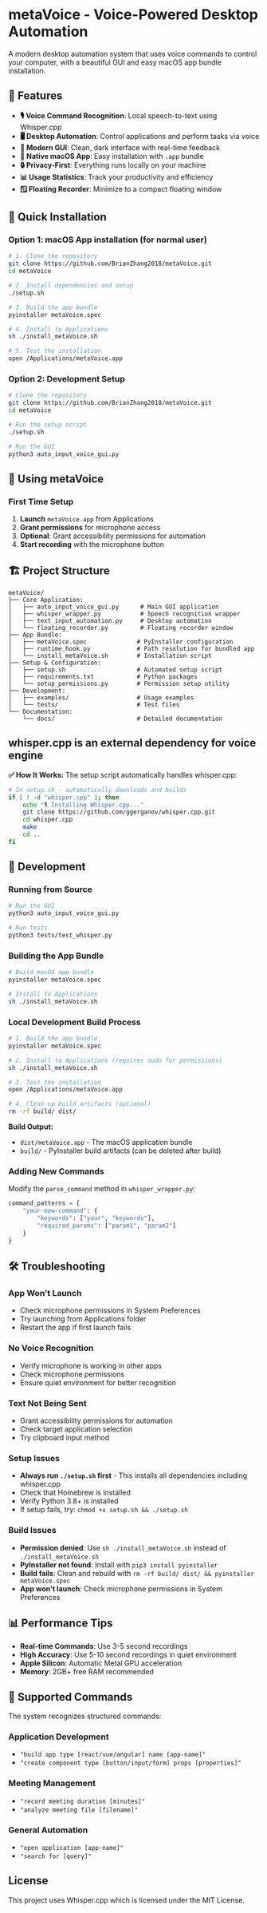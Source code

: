 # metaVoice - Voice-Powered Desktop Automation

A modern desktop automation system that uses voice commands to control your computer, with a beautiful GUI and easy macOS app bundle installation.

## 🎤 Features

- **🎙️ Voice Command Recognition**: Local speech-to-text using Whisper.cpp
- **🖥️ Desktop Automation**: Control applications and perform tasks via voice
- **🎨 Modern GUI**: Clean, dark interface with real-time feedback
- **📱 Native macOS App**: Easy installation with `.app` bundle
- **🔒 Privacy-First**: Everything runs locally on your machine
- **📊 Usage Statistics**: Track your productivity and efficiency
- **🪟 Floating Recorder**: Minimize to a compact floating window

## 🚀 Quick Installation

### Option 1: macOS App installation (for normal user)
```bash
# 1. Clone the repository
git clone https://github.com/BrianZhang2018/metaVoice.git
cd metaVoice

# 2. Install dependencies and setup
./setup.sh

# 3. Build the app bundle
pyinstaller metaVoice.spec

# 4. Install to Applications
sh ./install_metaVoice.sh

# 5. Test the installation
open /Applications/metaVoice.app
```

### Option 2: Development Setup
```bash
# Clone the repository
git clone https://github.com/BrianZhang2018/metaVoice.git
cd metaVoice

# Run the setup script
./setup.sh

# Run the GUI
python3 auto_input_voice_gui.py
```

## 📱 Using metaVoice

### First Time Setup
1. **Launch** `metaVoice.app` from Applications
2. **Grant permissions** for microphone access
3. **Optional**: Grant accessibility permissions for automation
4. **Start recording** with the microphone button


## 🏗️ Project Structure

```
metaVoice/
├── Core Application:
│   ├── auto_input_voice_gui.py      # Main GUI application
│   ├── whisper_wrapper.py           # Speech recognition wrapper
│   ├── text_input_automation.py     # Desktop automation
│   └── floating_recorder.py         # Floating recorder window
├── App Bundle:
│   ├── metaVoice.spec              # PyInstaller configuration
│   ├── runtime_hook.py             # Path resolution for bundled app
│   └── install_metaVoice.sh        # Installation script
├── Setup & Configuration:
│   ├── setup.sh                    # Automated setup script
│   ├── requirements.txt            # Python packages
│   └── setup_permissions.py        # Permission setup utility
├── Development:
│   ├── examples/                   # Usage examples
│   └── tests/                      # Test files
└── Documentation:
    └── docs/                       # Detailed documentation
```

## whisper.cpp is an external dependency for voice engine

**✅ How It Works:**
The setup script automatically handles whisper.cpp:
```bash
# In setup.sh - automatically downloads and builds
if [ ! -d "whisper.cpp" ]; then
    echo "🎙️ Installing Whisper.cpp..."
    git clone https://github.com/ggerganov/whisper.cpp.git
    cd whisper.cpp
    make
    cd ..
fi
```

## 🔧 Development

### Running from Source
```bash
# Run the GUI
python3 auto_input_voice_gui.py

# Run tests
python3 tests/test_whisper.py
```

### Building the App Bundle
```bash
# Build macOS app bundle
pyinstaller metaVoice.spec

# Install to Applications
sh ./install_metaVoice.sh
```

### Local Development Build Process
```bash
# 1. Build the app bundle
pyinstaller metaVoice.spec

# 2. Install to Applications (requires sudo for permissions)
sh ./install_metaVoice.sh

# 3. Test the installation
open /Applications/metaVoice.app

# 4. Clean up build artifacts (optional)
rm -rf build/ dist/
```

**Build Output:**
- `dist/metaVoice.app` - The macOS application bundle
- `build/` - PyInstaller build artifacts (can be deleted after build)

### Adding New Commands
Modify the `parse_command` method in `whisper_wrapper.py`:

```python
command_patterns = {
    "your-new-command": {
        "keywords": ["your", "keywords"],
        "required_params": ["param1", "param2"]
    }
}
```

## 🛠️ Troubleshooting

### App Won't Launch
- Check microphone permissions in System Preferences
- Try launching from Applications folder
- Restart the app if first launch fails

### No Voice Recognition
- Verify microphone is working in other apps
- Check microphone permissions
- Ensure quiet environment for better recognition

### Text Not Being Sent
- Grant accessibility permissions for automation
- Check target application selection
- Try clipboard input method

### Setup Issues
- **Always run `./setup.sh` first** - This installs all dependencies including whisper.cpp
- Check that Homebrew is installed
- Verify Python 3.8+ is installed
- If setup fails, try: `chmod +x setup.sh && ./setup.sh`

### Build Issues
- **Permission denied**: Use `sh ./install_metaVoice.sh` instead of `./install_metaVoice.sh`
- **PyInstaller not found**: Install with `pip3 install pyinstaller`
- **Build fails**: Clean and rebuild with `rm -rf build/ dist/ && pyinstaller metaVoice.spec`
- **App won't launch**: Check microphone permissions in System Preferences

## 📊 Performance Tips

- **Real-time Commands**: Use 3-5 second recordings
- **High Accuracy**: Use 5-10 second recordings in quiet environment
- **Apple Silicon**: Automatic Metal GPU acceleration
- **Memory**: 2GB+ free RAM recommended

## 🎯 Supported Commands

The system recognizes structured commands:

### Application Development
- `"build app type [react/vue/angular] name [app-name]"`
- `"create component type [button/input/form] props [properties]"`

### Meeting Management
- `"record meeting duration [minutes]"`
- `"analyze meeting file [filename]"`

### General Automation
- `"open application [app-name]"`
- `"search for [query]"`

## License

This project uses Whisper.cpp which is licensed under the MIT License. 